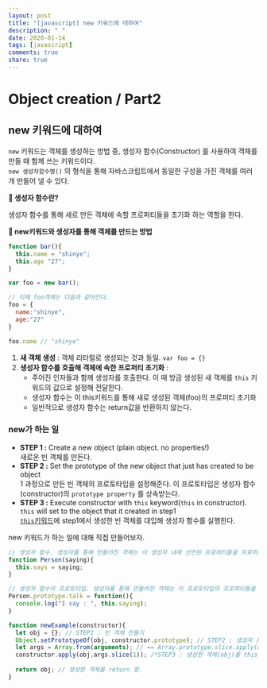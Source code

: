 ```yaml
---
layout: post
title: "[javascript] new 키워드에 대하여"
description: " "
date: 2020-01-14
tags: [javascript]
comments: true
share: true
---
```


# Object creation / Part2

## new 키워드에 대하여

`new` 키워드는 객체를 생성하는 방법 중, 생성자 함수(Constructor) 를 사용하여 객체를 만들 때 함께 쓰는 키워드이다.<br> `new 생성자함수명()` 의 형식을 통해 자바스크립트에서 동일한 구성을 가진 객체를 여러 개 만들어 낼 수 있다.

**📌 생성자 함수란?**

생성자 함수를 통해 새로 만든 객체에 속할 프로퍼티들을 초기화 하는 역할을 한다.



**📌 new키워드와 생성자를 통해 객체를 만드는 방법**

```javascript
function bar(){
  this.name = "shinye";
  this.age "27";
}

var foo = new bar();

// 이제 foo객체는 다음과 같아진다.
foo = {
  name:"shinye",
  age:"27"
}

foo.name // "shinye"
```



1. **새 객체 생성** : 객체 리터럴로 생성되는 것과 동일. `var foo = {}`
2. **생성자 함수를 호출해 객체에 속한 프로퍼티 초기화** : 
   - 주어진 인자들과 함께 생성자를 호출한다. 이 때 방금 생성된 새 객체를 `this` 키워드의 값으로 설정해 전달한다. 
   - 생성자 함수는 이 this키워드를 통해 새로 생성된 객체(foo)의 프로퍼티 초기화
   - 일반적으로 생성자 함수는 return값을 반환하지 않는다.



### new가 하는 일

- **STEP 1 :** Create a new object (plain object. no properties!)<br>새로운 빈 객체를 만든다.
- **STEP 2 :** Set the prototype of the new object that just has created to be object<br>1 과정으로 만든 빈 객체의 프로토타입을 설정해준다. 이 프로토타입은 생성자 함수(constructor)의 `prototype property` 를 상속받는다.
- **STEP 3 :** Execute constructor with `this` keyword(`this` in constructor). `this` will set to the object that it created in step1<br>[`this`키워드](https://github.com/Shinye/TIL/blob/master/JavaScript/bind_this.md#this)에 step1에서 생성한 빈 객체를 대입해 생성자 함수를 실행한다.



new 키워드가 하는 일에 대해 직접 만들어보자.

```javascript
// 생성자 함수. 생성자를 통해 만들어진 객체는 이 생성자 내에 선언된 프로퍼티들을 프로퍼티로 갖는다.
function Person(saying){ 
  this.says = saying;
}

// 생성자 함수의 프로토타입. 생성자를 통해 만들어진 객체는 이 프로토타입의 프로퍼티들을 '상속'받는다.
Person.prototype.talk = function(){ 
  console.log("I say : ", this.saying);
}

function newExample(constructor){
  let obj = {}; // STEP1 : 빈 객체 만들기
  Object.setPrototypeOf(obj, constructor.prototype); // STEP2 : 생성자 프로퍼티 상속받기
  let args = Array.from(arguments); // == Array.prototype.slice.apply(arguments)
  constructor.apply(obj,args.slice(1)); /*STEP3 : 생성한 객체(obj)를 this에 넣어 생성자 함수 실행. 	이 생성자 함수를 실행시킴으로써 obj.says = saying이라는 객체의 프로퍼티가 추가되는 것이다.*/  
  
  return obj; // 생성한 객체를 return 함.
}
```

